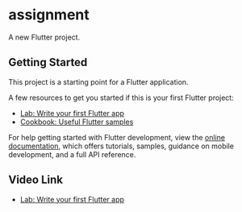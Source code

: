 # assignment

A new Flutter project.

## Getting Started

This project is a starting point for a Flutter application.

A few resources to get you started if this is your first Flutter project:

- [Lab: Write your first Flutter app](https://docs.flutter.dev/get-started/codelab)
- [Cookbook: Useful Flutter samples](https://docs.flutter.dev/cookbook)

For help getting started with Flutter development, view the
[online documentation](https://docs.flutter.dev/), which offers tutorials,
samples, guidance on mobile development, and a full API reference.

## Video Link 
- [Lab: Write your first Flutter app](https://gemoo.com/tools/upload-video/share/574934594229399552?codeId=vz8o7pgpzwYdr&card=574934586931310592&origin=videolinkgenerator)

